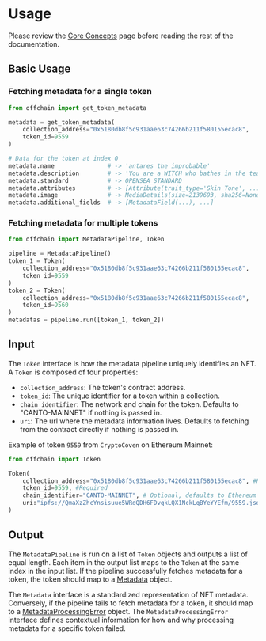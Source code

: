 # Usage

Please review the [Core Concepts](../concepts.md) page before reading the rest of the documentation.

## Basic Usage

### Fetching metadata for a single token

```python
from offchain import get_token_metadata

metadata = get_token_metadata(
    collection_address="0x5180db8f5c931aae63c74266b211f580155ecac8",
    token_id=9559
)

# Data for the token at index 0
metadata.name               # -> 'antares the improbable'
metadata.description        # -> 'You are a WITCH who bathes in the tears of...'
metadata.standard           # -> OPENSEA_STANDARD
metadata.attributes         # -> [Attribute(trait_type='Skin Tone', ...]
metadata.image              # -> MediaDetails(size=2139693, sha256=None, uri='https://cryptocoven.s3.amazonaws.com/2048b255aa1d02045eef13cdd7100479.png', mime_type='image/png')
metadata.additional_fields  # -> [MetadataField(...), ...]
```

### Fetching metadata for multiple tokens

```python
from offchain import MetadataPipeline, Token

pipeline = MetadataPipeline()
token_1 = Token(
    collection_address="0x5180db8f5c931aae63c74266b211f580155ecac8",
    token_id=9559
)
token_2 = Token(
    collection_address="0x5180db8f5c931aae63c74266b211f580155ecac8",
    token_id=9560
)
metadatas = pipeline.run([token_1, token_2])
```

## Input

The `Token` interface is how the metadata pipeline uniquely identifies an NFT. A `Token` is composed of four properties:

- `collection_address`: The token's contract address.
- `token_id`: The unique identifier for a token within a collection.
- `chain_identifier`: The network and chain for the token. Defaults to "CANTO-MAINNET" if nothing is passed in.
- `uri`: The url where the metadata information lives. Defaults to fetching from the contract directly if nothing is passed in.

Example of token `9559` from `CryptoCoven` on Ethereum Mainnet:

```python
from offchain import Token

Token(
    collection_address="0x5180db8f5c931aae63c74266b211f580155ecac8", #Required
    token_id=9559, #Required
    chain_identifier="CANTO-MAINNET", # Optional, defaults to Ethereum Mainnet
    uri:"ipfs://QmaXzZhcYnsisuue5WRdQDH6FDvqkLQX1NckLqBYeYYEfm/9559.json" # Optional, defaults to requesting the URI from the contract directly
)
```

## Output

The `MetadataPipeline` is run on a list of `Token` objects and outputs a list of equal length.
Each item in the output list maps to the `Token` at the same index in the input list.
If the pipeline successfully fetches metadata for a token, the token should map to a [Metadata](../models/metadata.md) object.

The `Metadata` interface is a standardized representation of NFT metadata. Conversely, if the pipeline fails to fetch metadata for a token, it should map to a [MetadataProcessingError](../models/metadata_processing_error.md) object.
The `MetadataProcessingError` interface defines contextual information for how and why processing metadata for a specific token failed.
